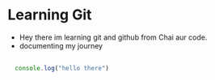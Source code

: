 # Learning Git

- Hey there im learning git and github from Chai aur code.
- documenting my journey

```javascript
  
  console.log("hello there")
```